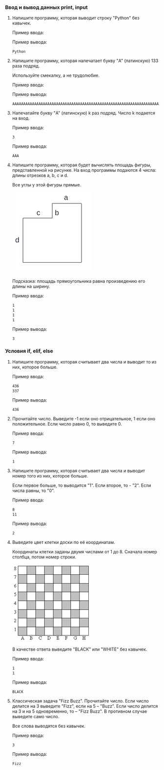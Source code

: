 ### Ввод и вывод данных print, input

1. Напишите программу, которая выводит строку "Python" без кавычек.

    Пример ввода:

    Пример вывода:
    ~~~
    Python
    ~~~

1. Напишите программу, которая напечатает букву "A" (латинскую) 133 раза подряд.

    Используйте смекалку, а не трудолюбие.

    Пример ввода:

    Пример вывода:
    ~~~
    AAAAAAAAAAAAAAAAAAAAAAAAAAAAAAAAAAAAAAAAAAAAAAAAAAAAAAAAAAAAAAAAAAAAAAAAAAAAAAAAAAAAAAAAAAAAAAAAAAAAAAAAAAAAAAAAAAAAA
    ~~~

1. Напечатайте букву "A" (латинскую) k раз подряд. Число k подается на вход.

    Пример ввода:
    ~~~
    3
    ~~~
    Пример вывода:
    ~~~
    AAA
    ~~~

1. Напишите программу, которая будет вычислять площадь фигуры, представленной на рисунке. На вход программы подаются 4 числа: длины отрезков a, b, c и d.

    Все углы у этой фигуры прямые.

    ![](./img/ch_3_t_4.png)

    Подсказка: площадь прямоугольника равна произведению его длины на ширину.

    Пример ввода:
    ~~~
    1
    1
    1
    1
    ~~~
    Пример вывода:
    ~~~
    3
    ~~~

### Условия if, elif, else

1. Напишите программу, которая считывает два числа и выводит то из них, которое больше.

    Пример ввода:
    ~~~
    436
    337
    ~~~
    Пример вывода:
    ~~~
    436
    ~~~

1. Прочитайте число. Выведите -1 если оно отрицательное, 1 если оно положительное. Если число равно 0, то выведите 0. 

    Пример ввода:
    ~~~
    7
    ~~~
    Пример вывода:
    ~~~
    1
    ~~~

1. Напишите программу, которая считывает два числа и выводит номер того из них, которое больше.

    Если первое больше, то выводится "1". Если второе, то - "2". Если числа равны, то "0".

    Пример ввода:
    ~~~
    8
    11
    ~~~
    Пример вывода:
    ~~~
    2
    ~~~

1. Выведите цвет клетки доски по её координатам.

    Координаты клетки заданы двумя числами от 1 до 8. Сначала номер столбца, потом номер строки.

    ![](./img/ch_3_t_4.asp)

    В качестве ответа выведите "BLACK" или "WHITE" без кавычек.

    Пример ввода:
    ~~~
    1
    1
    ~~~
    Пример вывода:
    ~~~
    BLACK
    ~~~

1. Классическая задача "Fizz Buzz".
Прочитайте число. Если число делится на 3 выведите "Fizz", если на 5 – "Buzz". Если число делится на 3 и на 5 одновременно, то – "Fizz Buzz". В противном случае выведите само число. 

    Все слова выводятся без кавычек.

    Пример ввода:
    ~~~
    3
    ~~~
    Пример вывода:
    ~~~
    Fizz
    ~~~